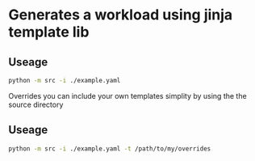 # Generates a workload using jinja template lib

## Useage
```bash
python -m src -i ./example.yaml
```

Overrides you can include your own templates simplity by using the the source directory

## Useage
```bash
python -m src -i ./example.yaml -t /path/to/my/overrides
```
